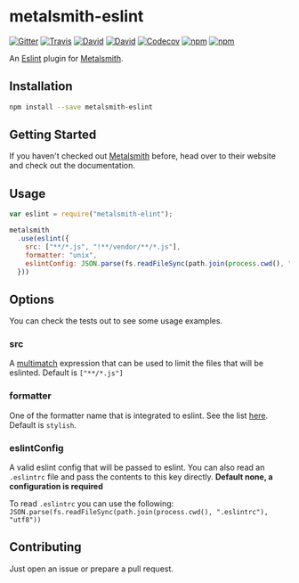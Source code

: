 metalsmith-eslint
===============
[![Gitter](https://img.shields.io/gitter/room/ubenzer/metalsmith-eslint.svg?maxAge=2592000&style=flat-square)](https://gitter.im/ubenzer/metalsmith-eslint)
[![Travis](https://img.shields.io/travis/ubenzer/metalsmith-eslint.svg?maxAge=3600&style=flat-square)](https://travis-ci.org/ubenzer/metalsmith-eslint)
[![David](https://img.shields.io/david/ubenzer/metalsmith-eslint.svg?maxAge=3600&style=flat-square)](https://david-dm.org/ubenzer/metalsmith-eslint)
[![David](https://img.shields.io/david/dev/ubenzer/metalsmith-eslint.svg?maxAge=3600&style=flat-square)](https://david-dm.org/ubenzer/metalsmith-eslint#info=devDependencies)
[![Codecov](https://img.shields.io/codecov/c/github/ubenzer/metalsmith-eslint.svg?maxAge=3600&style=flat-square)](https://codecov.io/gh/ubenzer/metalsmith-eslint)
[![npm](https://img.shields.io/npm/v/metalsmith-eslint.svg?maxAge=3600&style=flat-square)](https://www.npmjs.com/package/metalsmith-eslint)
[![npm](https://img.shields.io/npm/dt/metalsmith-eslint.svg?maxAge=3600&style=flat-square)](https://www.npmjs.com/package/metalsmith-eslint)
     
An [Eslint](http://eslint.org/) plugin for [Metalsmith](http://metalsmith.io/).

## Installation

```sh
npm install --save metalsmith-eslint
```

## Getting Started

If you haven't checked out [Metalsmith](http://metalsmith.io/) before, head over to their website and check out the
documentation.

## Usage

```js
var eslint = require("metalsmith-elint");

metalsmith
  .use(eslint({
    src: ["**/*.js", "!**/vendor/**/*.js"],
    formatter: "unix",
    eslintConfig: JSON.parse(fs.readFileSync(path.join(process.cwd(), ".eslintrc"), "utf8"))
  }))
```

## Options
You can check the tests out to see some usage examples.                                                                                                          

### src
A [multimatch](https://www.npmjs.com/package/multimatch) expression that can be used to limit the files that will be eslinted. Default is `["**/*.js"]`

### formatter
One of the formatter name that is integrated to eslint. See the list [here](http://eslint.org/docs/developer-guide/nodejs-api#getformatter). Default is `stylish`.

### eslintConfig
A valid eslint config that will be passed to eslint. You can also read an `.eslintrc` file and pass the contents to this key directly. **Default none, a configuration is required**

To read `.eslintrc` you can use the following: `JSON.parse(fs.readFileSync(path.join(process.cwd(), ".eslintrc"), "utf8"))`

## Contributing
Just open an issue or prepare a pull request.
